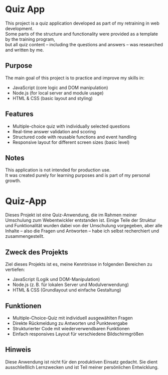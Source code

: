 # Quiz App

This project is a quiz application developed as part of my retraining in web development.  
Some parts of the structure and functionality were provided as a template by the training program,  
but all quiz content – including the questions and answers – was researched and written by me.

## Purpose

The main goal of this project is to practice and improve my skills in:

- JavaScript (core logic and DOM manipulation)
- Node.js (for local server and module usage)
- HTML & CSS (basic layout and styling)

## Features

- Multiple-choice quiz with individually selected questions
- Real-time answer validation and scoring
- Structured code with reusable functions and event handling
- Responsive layout for different screen sizes (basic level)

## Notes

This application is not intended for production use.  
It was created purely for learning purposes and is part of my personal growth.


# Quiz-App

Dieses Projekt ist eine Quiz-Anwendung, die im Rahmen meiner Umschulung zum Webentwickler entstanden ist.
Einige Teile der Struktur und Funktionalität wurden dabei von der Umschulung vorgegeben,
aber alle Inhalte – also die Fragen und Antworten – habe ich selbst recherchiert und zusammengestellt.

## Zweck des Projekts

Ziel dieses Projekts ist es, meine Kenntnisse in folgenden Bereichen zu vertiefen:

* JavaScript (Logik und DOM-Manipulation)
* Node.js (z. B. für lokalen Server und Modulverwendung)
* HTML & CSS (Grundlayout und einfache Gestaltung)

## Funktionen

* Multiple-Choice-Quiz mit individuell ausgewählten Fragen
* Direkte Rückmeldung zu Antworten und Punktevergabe
* Strukturierter Code mit wiederverwendbaren Funktionen
* Einfach responsives Layout für verschiedene Bildschirmgrößen

## Hinweis

Diese Anwendung ist nicht für den produktiven Einsatz gedacht.
Sie dient ausschließlich Lernzwecken und ist Teil meiner persönlichen Entwicklung.
